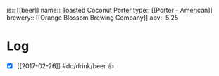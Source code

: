 is:: [[beer]]
name:: Toasted Coconut Porter
type:: [[Porter - American]]
brewery:: [[Orange Blossom Brewing Company]]
abv:: 5.25

# Log
- [x] [[2017-02-26]] #do/drink/beer 👍
